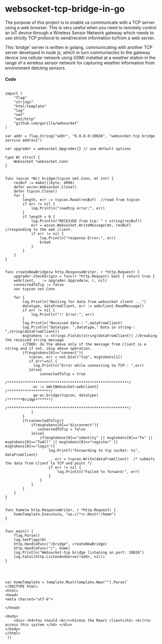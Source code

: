 # websocket-tcp-bridge-in-go

The purpose of this project is to enable us communicate with a TCP server using a web browser. This is very useful when you need to remotely control an IoT device 
through a Wireless Sensor Network gateway which needs to use strictly TCP protocol to send/receive information to/from a web server.

This 'bridge' server is written in golang, communicating with another TCP server developed in node js, which in turn communiactes to the gateway device (via cellular network using GSM) installed at a weather station in the range of a wireless sensor network for capturing weather information from environment detcting sensors.

#### Code
``` package main

import (
	"flag" 
	"strings" 
	"html/template"
	"log"
	"net"
	"net/http" 
	"github.com/gorilla/websocket"
)

var addr = flag.String("addr", "0.0.0.0:10026", "websocket-tcp bridge service address")

var upgrader = websocket.Upgrader{} // use default options 

type Wc struct {
	Websocket *websocket.Conn
}


func (wscon *Wc) bridge(tcpcon net.Conn, mt int) {
	resBuf := make([]byte, 4096)
	defer wscon.Websocket.Close()
	defer tcpcon.Close()  
	for { 	
		length, err := tcpcon.Read(resBuf)  //read from tcpcon  
		if err != nil {
		    log.Println("readtcp error:", err) 
		} 
		if length > 0 {
			log.Println("RECEIVED from tcp: " + string(resBuf))
			err = wscon.Websocket.WriteMessage(mt, resBuf) //responding to the web client.
			if err != nil {
				log.Println("response Error:", err) 
				break
			}
		} 
	}
}


func createNewBridge(w http.ResponseWriter, r *http.Request) {
	upgrader.CheckOrigin = func(r *http.Request) bool { return true }
	webclient, _ := upgrader.Upgrade(w, r, nil)   
	connectedToTcp := false 
	var tcpcon net.Conn
	
	for {
		log.Println("Waiting for data from websocket client ...")
		datatype, dataFromClient, err := webclient.ReadMessage() 
		if err != nil {
			log.Println("!! Error:", err) 
		} 
		log.Println("Received data-: ",dataFromClient)
		log.Println("datatype: ",datatype," Data in string-: ",string(dataFromClient)) 
		msgtokens := strings.Fields(string(dataFromClient)) //breaking the received string message
		//TODO: do the above only if the message from client is a string and if not, skip above operation. 
		if(msgtokens[0]=="connect"){
		   tcpcon, err = net.Dial("tcp", msgtokens[1]) 
		   if err!=nil {
		   	 log.Println("Error while connecting to TCP-: ",err)
		   }else{
				connectedToTcp = true
		   	 /********************************************************/
		   	 wc := &Wc{Websocket:webclient}      /********************/ 
		     go wc.bridge(tcpcon, datatype)      /*******Bridge*******/
		     /********************************************************/
			}
		}
		if(connectedToTcp){
			if(msgtokens[0]=="disconnect"){  
			   connectedToTcp = false
			}else{
				if(msgtokens[0]=="identity" || msgtokens[0]=="To" || msgtokens[0]=="ToAll" || msgtokens[0]=="register" || msgtokens[0]=="login"){
					log.Printf("Forwarding to tcp socket: %s", dataFromClient)  
					_, err = tcpcon.Write(dataFromClient)  /* submits the data from client to TCP end point */
					if err != nil {
						log.Println("Failed to forward:", err) 
					}
				}
		    } 
		}  
	}
}


func home(w http.ResponseWriter, r *http.Request) {
	homeTemplate.Execute(w, "ws://"+r.Host+"/home")
}
  

func main() {
	flag.Parse()
	log.SetFlags(0)
	http.HandleFunc("/bridge", createNewBridge)
	http.HandleFunc("/", home)
	log.Println("Websocket-tcp bridge listening on port: 10026") 
	log.Fatal(http.ListenAndServe(*addr, nil)) 
}



 
var homeTemplate = template.Must(template.New("").Parse(`
<!DOCTYPE html>
<html>
<head>
<meta charset="utf-8">

</head>

<body>
	<div> <h4>You should <br/><h1>Use the React client</h1> <br/>to access this system </h4> </div>
</body>
</html>
`)) 

```

